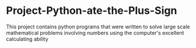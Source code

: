 # Project-Python-ate-the-Plus-Sign
  This project contains python programs that were written to solve large scale mathematical problems involving numbers using the computer's excellent calculating ability
